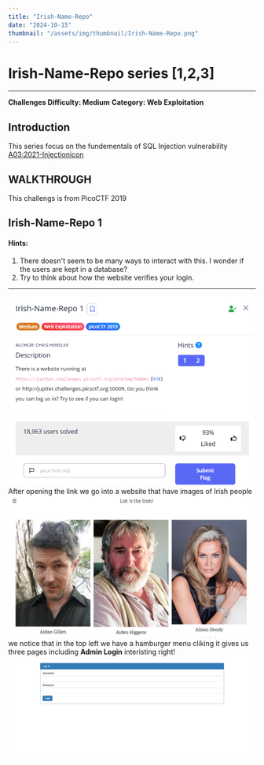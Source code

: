 ```yaml
---
title: "Irish-Name-Repo"
date: "2024-10-15"
thumbnail: "/assets/img/thumbnail/Irish-Name-Repo.png"
---
```


# Irish-Name-Repo series [1,2,3] 

---

**Challenges Difficulty: Medium**
**Category: Web Exploitation**


## Introduction
This series focus on the fundementals of SQL Injection vulnerability <a href = "https://owasp.org/www-community/attacks/SQL_Injection" target = "_blank" >A03:2021-Injectionicon</a>
## WALKTHROUGH
This challengs is from PicoCTF 2019 
## Irish-Name-Repo 1
#### Hints:
1. There doesn't seem to be many ways to interact with this. I wonder if the users are kept in a database?
2. Try to think about how the website verifies your login. 

---

![Challenge 1](/assets/img/posts/post-1/chal1.png )
After opening the link we go into a website that have images of Irish people 
![Challange page](/assets/img/posts/post-1/Irish-Name-Repo.png)
we notice that in the top left we have a hamburger menu cliking it gives us three pages including **Admin Login** interisting right!
![Admin login-1](/assets/img/posts/post-1/adminlogin1.png)

